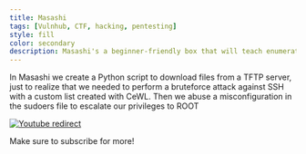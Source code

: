 ```yaml
---
title: Masashi
tags: [Vulnhub, CTF, hacking, pentesting]
style: fill
color: secondary
description: Masashi's a beginner-friendly box that will teach enumeration, beginner out-of-the-box thinking, and privilege escalation techniques
---
```


In Masashi we create a Python script to download files from a TFTP server, just to realize that we needed to perform a bruteforce attack against SSH with a custom list created with CeWL. Then we abuse a misconfiguration in the sudoers file to escalate our privileges to ROOT


[![Youtube redirect](https://img.youtube.com/vi/CqkbbLfGhSc/0.jpg)](https://www.youtube.com/watch?v=CqkbbLfGhSc)


Make sure to subscribe for more!
